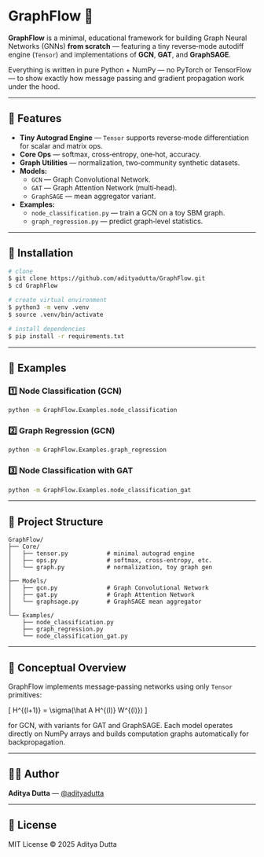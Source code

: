 

# GraphFlow 🧠

**GraphFlow** is a minimal, educational framework for building Graph Neural Networks (GNNs) **from scratch** — featuring a tiny reverse‑mode autodiff engine (`Tensor`) and implementations of **GCN**, **GAT**, and **GraphSAGE**.

Everything is written in pure Python + NumPy — no PyTorch or TensorFlow — to show exactly how message passing and gradient propagation work under the hood.

---

## 🚀 Features

- **Tiny Autograd Engine** — `Tensor` supports reverse‑mode differentiation for scalar and matrix ops.
- **Core Ops** — softmax, cross‑entropy, one‑hot, accuracy.
- **Graph Utilities** — normalization, two‑community synthetic datasets.
- **Models:**
  - `GCN` — Graph Convolutional Network.
  - `GAT` — Graph Attention Network (multi‑head).
  - `GraphSAGE` — mean aggregator variant.
- **Examples:**
  - `node_classification.py` — train a GCN on a toy SBM graph.
  - `graph_regression.py` — predict graph‑level statistics.

---

## 🧩 Installation

```bash
# clone
$ git clone https://github.com/adityadutta/GraphFlow.git
$ cd GraphFlow

# create virtual environment
$ python3 -m venv .venv
$ source .venv/bin/activate

# install dependencies
$ pip install -r requirements.txt
```

---

## 🧠 Examples

### 1️⃣ Node Classification (GCN)
```bash
python -m GraphFlow.Examples.node_classification
```

### 2️⃣ Graph Regression (GCN)
```bash
python -m GraphFlow.Examples.graph_regression
```

### 3️⃣ Node Classification with GAT
```bash
python -m GraphFlow.Examples.node_classification_gat
```

---

## 📁 Project Structure

```
GraphFlow/
├── Core/
│   ├── tensor.py           # minimal autograd engine
│   ├── ops.py              # softmax, cross‑entropy, etc.
│   └── graph.py            # normalization, toy graph gen
│
├── Models/
│   ├── gcn.py              # Graph Convolutional Network
│   ├── gat.py              # Graph Attention Network
│   └── graphsage.py        # GraphSAGE mean aggregator
│
└── Examples/
    ├── node_classification.py
    ├── graph_regression.py
    └── node_classification_gat.py
```

---

## 🧮 Conceptual Overview

GraphFlow implements message‑passing networks using only `Tensor` primitives:

\[
H^{(l+1)} = \sigma(\hat A H^{(l)} W^{(l)})
\]

for GCN, with variants for GAT and GraphSAGE. Each model operates directly on NumPy arrays and builds computation graphs automatically for backpropagation.

---

## 🧑‍💻 Author
**Aditya Dutta** — [@adityadutta](https://github.com/adityadutta)

---

## 🧱 License
MIT License © 2025 Aditya Dutta